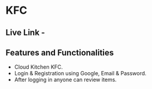 # KFC

## Live Link - 

## Features and Functionalities
- Cloud Kitchen KFC.
- Login & Registration using Google, Email & Password.
- After logging in anyone can review items. 



